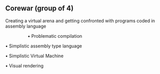 <h2>Corewar (group of 4)</h2> 
                                           
<p>Creating a virtual arena and getting confronted with programs coded in assembly language<p>
<p style="margin-left:5em"> • Problematic compilation </p>
<p> • Simplistic assembly type language</p>
<p> • Simplistic Virtual Machine</p>
<p> • Visual rendering</p>
